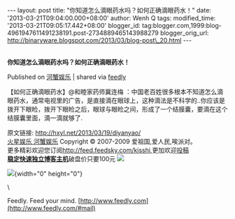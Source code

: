 --- layout: post title: "你知道怎么滴眼药水吗？如何正确滴眼药水！" date:
'2013-03-21T09:04:00.000+08:00' author: Wenh Q tags: modified\_time:
'2013-03-21T09:05:17.442+08:00' blogger\_id:
tag:blogger.com,1999:blog-4961947611491238191.post-2734889465143988279
blogger\_orig\_url:
http://binaryware.blogspot.com/2013/03/blog-post\_20.html ---
\
 
<div class="article">

<div class="header">

**你知道怎么滴眼药水吗？如何正确滴眼药水！**

</div>

<div class="source">

Published on [河蟹娱乐](http://hxyl.net/2013/03/19/diyanyao/) | shared
via [feedly](http://www.feedly.com)

</div>

<div>

【如何正确滴眼药水】@和睦家药师冀连梅
：中国老百姓很多根本不知道怎么滴眼药水，通常电视里的广告，是直接滴在眼球上，这种滴法是不科学的..你应该是拨开下眼睑，拨开下眼睑之后，眼球与眼睑之间，形成了一个结膜囊，要滴在这个结膜囊里面，滴一滴就够了.

原文链接: <http://hxyl.net/2013/03/19/diyanyao/>\
[火星娱乐 河蟹娱乐](http://hxyl.net/) Copyright © 2007-2009
爱祖国,爱人民,唉派对。\
更多精彩欢迎您订阅<http://feed.feedsky.com/kisshi>,更加欢迎[投稿](http://hxyl.net/delivery/)\
[**稳定快速独立博客主机**](http://www.gegehost.com/)破盘价只要100元
![](http://img.tongji.linezing.com/922164/tongji.gif)

![](http://www1.feedsky.com/t1/723782708/kisshi/feedsky/s.gif?r=http://hxyl.net/2013/03/19/diyanyao/){width="0"
height="0"}

</div>

\

</div>

<div class="footer">

Feedly. Feed your mind.
[http://www.feedly.com](http://www.feedly.com/#mail)

</div>
